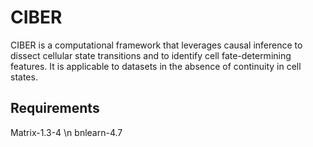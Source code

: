 # CIBER

CIBER is a computational framework that leverages causal inference to dissect cellular state transitions and to identify cell fate-determining features. It is applicable to datasets in the absence of continuity in cell states.

## Requirements
Matrix-1.3-4 \n
bnlearn-4.7
